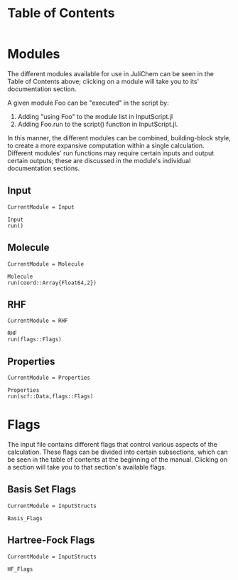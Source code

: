 # Table of Contents
```@contents
```

# Modules

The different modules available for use in JuliChem can be seen in the
Table of Contents above; clicking on a module will take you to its'
documentation section.

A given module Foo can be "executed" in the script by:
1. Adding "using Foo" to the module list in InputScript.jl
2. Adding Foo.run to the script() function in InputScript.jl.

In this manner, the different modules can be combined, building-block style, to
create a more expansive computation within a single calculation. Different
modules' run functions may require certain inputs and output certain outputs;
these are discussed in the module's individual documentation sections.

## Input

```@meta
CurrentModule = Input
```

```@docs
Input
run()
```
## Molecule

```@meta
CurrentModule = Molecule
```

```@docs
Molecule
run(coord::Array{Float64,2})
```

## RHF

```@meta
CurrentModule = RHF
```

```@docs
RHF
run(flags::Flags)
```

## Properties

```@meta
CurrentModule = Properties
```

```@docs
Properties
run(scf::Data,flags::Flags)
```

# Flags

The input file contains different flags that control various aspects of the
calculation. These flags can be divided into certain subsections, which can
be seen in the table of contents at the beginning of the manual. Clicking on
a section will take you to that section's available flags.

## Basis Set Flags

```@meta
CurrentModule = InputStructs
```

```@docs
Basis_Flags
```

## Hartree-Fock Flags

```@meta
CurrentModule = InputStructs
```

```@docs
HF_Flags
```
